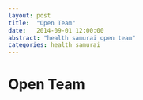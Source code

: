 ```yaml
---
layout: post
title:  "Open Team"
date:   2014-09-01 12:00:00
abstract: "health samurai open team"
categories: health samurai
---
```


# Open Team
